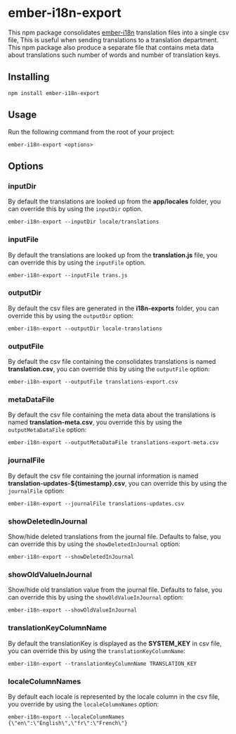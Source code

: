 # ember-i18n-export

This npm package consolidates [ember-i18n](https://github.com/jamesarosen/ember-i18n) translation files into a single csv file, This is useful when sending translations to a translation department. This npm package also produce a separate file that contains meta data about translations such number of words and number of translation keys.

## Installing
```code
npm install ember-i18n-export
```    
    
## Usage
Run the following command from the root of your project: 
```code
ember-i18n-export <options>
```
    
## Options

### inputDir
By default the translations are looked up from the <b>app/locales</b> folder, you can override this by using the <code>inputDir</code> option.
```code
ember-i18n-export --inputDir locale/translations
```

### inputFile
By default the translations are looked up from the <b>translation.js</b> file, you can override this by using the <code>inputFile</code> option.
```code
ember-i18n-export --inputFile trans.js
```

### outputDir

By default the csv files are generated in the <b>i18n-exports</b> folder, you can override this by using the <code>outputDir</code> option:

```code
ember-i18n-export --outputDir locale-translations
```

### outputFile

By default the csv file containing the consolidates translations is named <b>translation.csv</b>, you can override this by using the <code>outputFile</code> option:

```code
ember-i18n-export --outputFile translations-export.csv
```

### metaDataFile

By default the csv file containing the meta data about the translations is named <b>translation-meta.csv</b>, you override this by using the <code>outputMetaDataFile</code> option:

```code
ember-i18n-export --outputMetaDataFile translations-export-meta.csv
```

### journalFile

By default the csv file containing the journal information is named <b>translation-updates-${timestamp}.csv</b>, you can override this by using the <code>journalFile</code> option:

```code
ember-i18n-export --journalFile translations-updates.csv
```

### showDeletedInJournal

Show/hide deleted translations from the journal file. Defaults to false, you can override this by using the <code>showDeletedInJournal</code> option:

```code
ember-i18n-export --showDeletedInJournal
```

### showOldValueInJournal

Show/hide old translation value from the journal file. Defaults to false, you can override this by using the <code>showOldValueInJournal</code> option:

```code
ember-i18n-export --showOldValueInJournal
```

### translationKeyColumnName

By default the translationKey is displayed as the <b>SYSTEM_KEY</b> in csv file, you can override this by using the <code>translationKeyColumnName</code>:

```code
ember-i18n-export --translationKeyColumnName TRANSLATION_KEY
```

### localeColumnNames

By default each locale is represented by the locale column in the csv file, you override by using the <code>localeColumnNames</code> option:

```code
ember-i18n-export --localeColumnNames {\"en\":\"English\",\"fr\":\"French\"}
```

